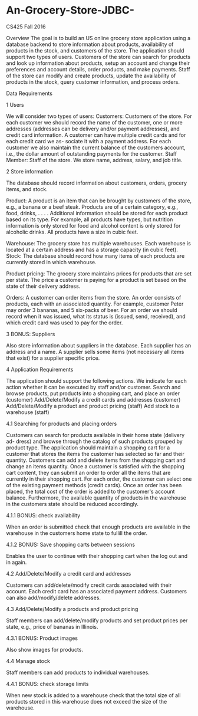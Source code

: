 # An-Grocery-Store-JDBC-
CS425 Fall 2016 

Overview
The goal is to build an US online grocery store application using a database
backend to store information about products, availability of products in the
stock, and customers of the store. The application should support two types of
users. Customers of the store can search for products and look up information
about products, setup an account and change their preferences and account
details, order products, and make payments. Staff of the store can modify and
create products, update the availability of products in the stock, query customer
information, and process orders.

Data Requirements

1 Users

We will consider two types of users:
Customers: Customers of the store. For each customer we should record
the name of the customer, one or more addresses (addresses can be
delivery and/or payment addresses), and credit card information. A
customer can have multiple credit cards and for each credit card we as-
sociate it with a payment address. For each customer we also maintain
the current balance of the customers account, i.e., the dollar amount of
outstanding payments for the customer.
Staff Member: Staff of the store. We store name, address, salary,
and job title.

2 Store information

The database should record information about customers, orders, grocery items,
and stock.

Product: A product is an item that can be brought by customers of the
store, e.g., a banana or a beef steak. Products are of a certain category,
e.g., food, drinks, . . . . Additional information should be stored for each
product based on its type. For example, all products have types, but
nutrition information is only stored for food and alcohol content is only
stored for alcoholic drinks. All products have a size in cubic feet.

Warehouse: The grocery store has multiple warehouses. Each warehouse
is located at a certain address and has a storage capacity (in cubic feet).
Stock: The database should record how many items of each products are
currently stored in which warehouse.

Product pricing: The grocery store maintains prices for products that
are set per state. The price a customer is paying for a product is set based
on the state of their delivery address.

Orders: A customer can order items from the store. An order consists of
products, each with an associated quantity. For example, customer Peter
may order 3 bananas, and 5 six-packs of beer. For an order we should
record when it was issued, what its status is (issued, send, received), and
which credit card was used to pay for the order.

3 BONUS: Suppliers

Also store information about suppliers in the database. Each supplier has an
address and a name. A supplier sells some items (not necessary all items that
exist) for a supplier specific price.

4 Application Requirements

The application should support the following actions. We indicate for each
action whether it can be executed by staff and/or customer.
Search and browse products, put products into a shopping cart, and place
an order (customer)
Add/Delete/Modify a credit cards and addresses (customer)
Add/Delete/Modify a product and product pricing (staff)
Add stock to a warehouse (staff)

4.1 Searching for products and placing orders

Customers can search for products available in their home state (delivery ad-
dress) and browse through the catalog of such products grouped by product
type. The application should maintain a shopping cart for a customer that
stores the items the customer has selected so far and their quantity. Customers
can add and delete items from the shopping cart and change an items quantity.
Once a customer is satisfied with the shopping cart content, they can submit
an order to order all the items that are currently in their shopping cart. For
each order, the customer can select one of the existing payment methods (credit
cards). Once an order has been placed, the total cost of the order is added to the
customer's account balance. Furthermore, the available quantity of products in
the warehouse in the customers state should be reduced accordingly.

4.1.1 BONUS: check availability

When an order is submitted check that enough products are available in the
warehouse in the customers home state to fullill the order.

4.1.2 BONUS: Save shopping carts between sessions

Enables the user to continue with their shopping cart when the log out and in
again.

4.2 Add/Delete/Modify a credit card and addresses

Customers can add/delete/modify credit cards associated with their account.
Each credit card has an associated payment address. Customers can also
add/modify/delete addresses.

4.3 Add/Delete/Modify a products and product pricing

Staff members can add/delete/modify products and set product prices per state,
e.g., price of bananas in Illinois.

4.3.1 BONUS: Product images

Also show images for products.

4.4 Manage stock

Staff members can add products to individual warehouses.

4.4.1 BONUS: check storage limits

When new stock is added to a warehouse check that the total size of all products
stored in this warehouse does not exceed the size of the warehouse.
